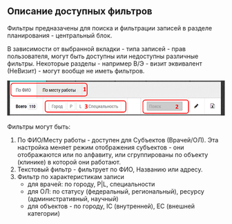 ## Описание доступных фильтров

Фильтры предназачены для поиска и фильтрации записей в разделе планирования - центральный блок.

В зависимости от выбранной вкладки - типа записей - прав пользователя, 
могут быть доступны или недоступны различные фильтры.
Некоторые разделы - например В/Э - визит эквивалент (НеВизит) - могут вообще не иметь фильтров.

![](../images/rep-planning-central-block-filters.png)

Фильтры могут быть:
  1. По ФИО/Месту работы - доступен для Субъектов (Врачей/ОЛ). 
  Эта настройка меняет режим отображения субъектов - они отображаются или по алфавиту, 
  или сгруппированы по объекту (клинике) в которой они работают.
  2. Текстовый фильтр - фильтрует по ФИО, Названию или адресу.
  3. Фильтр по характеристикам записи 
     - для врачей:  по городу, P|L, специальности
     - для ОЛ: по статусу (федеральный, региональный), ресурсу (административный, научный)
     - для объектов - по городу, IC (внутренней), EC (внешней категории)
